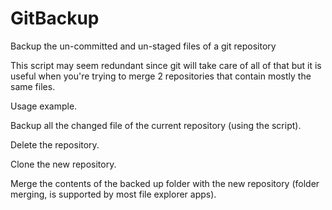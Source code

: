 # GitBackup
Backup the un-committed and un-staged files of a git repository

This script may seem redundant since git will take care of all of that but it is useful when you're trying to merge 2 repositories that contain mostly the same files.

Usage example.


Backup all the changed file of the current repository (using the script).

Delete the repository.

Clone the new repository.

Merge the contents of the backed up folder with the new repository (folder merging, is supported by most file explorer apps).
